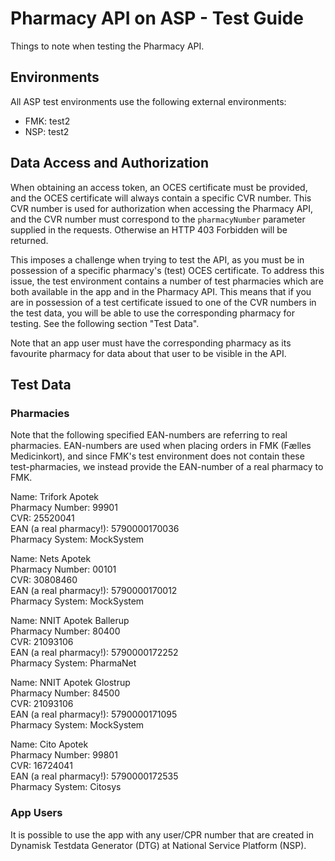 # Pharmacy API on ASP - Test Guide

Things to note when testing the Pharmacy API.

## Environments

All ASP test environments use the following external environments:

- FMK: test2
- NSP: test2

## Data Access and Authorization

When obtaining an access token, an OCES certificate must be provided, and the OCES certificate will always contain a
specific CVR number. This CVR number is used for authorization when accessing the Pharmacy API, and the CVR number must
correspond to the `pharmacyNumber` parameter supplied in the requests. Otherwise an HTTP 403 Forbidden will be returned.

This imposes a challenge when trying to test the API, as you must be in possession of a specific pharmacy's (test) OCES
certificate. To address this issue, the test environment contains a number of test pharmacies which are both available
in the app and in the Pharmacy API. This means that if you are in possession of a test certificate issued to one of the
CVR numbers in the test data, you will be able to use the corresponding pharmacy for testing. See the following section
"Test Data".

Note that an app user must have the corresponding pharmacy as its favourite pharmacy for data about that user to be
visible in the API.

## Test Data

### Pharmacies

Note that the following specified EAN-numbers are referring to real pharmacies. EAN-numbers are used when placing orders in
FMK (Fælles Medicinkort), and since FMK's test environment does not contain these test-pharmacies, we instead provide the
EAN-number of a real pharmacy to FMK.

Name: Trifork Apotek\
Pharmacy Number: 99901\
CVR: 25520041\
EAN (a real pharmacy!): 5790000170036\
Pharmacy System: MockSystem

Name: Nets Apotek\
Pharmacy Number: 00101\
CVR: 30808460\
EAN (a real pharmacy!): 5790000170012\
Pharmacy System: MockSystem

Name: NNIT Apotek Ballerup\
Pharmacy Number: 80400\
CVR: 21093106\
EAN (a real pharmacy!): 5790000172252\
Pharmacy System: PharmaNet

Name: NNIT Apotek Glostrup\
Pharmacy Number: 84500\
CVR: 21093106\
EAN (a real pharmacy!): 5790000171095\
Pharmacy System: MockSystem

Name: Cito Apotek\
Pharmacy Number: 99801\
CVR: 16724041\
EAN (a real pharmacy!): 5790000172535\
Pharmacy System: Citosys

### App Users

It is possible to use the app with any user/CPR number that are created in Dynamisk Testdata Generator (DTG) at National
Service Platform (NSP).
